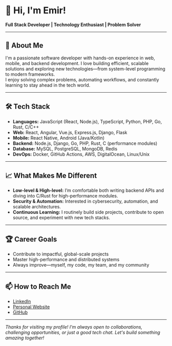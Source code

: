 # 👋 Hi, I'm Emir! 

**Full Stack Developer | Technology Enthusiast | Problem Solver**

---

## 🚀 About Me

I'm a passionate software developer with hands-on experience in web, mobile, and backend development. I love building efficient, scalable solutions and exploring new technologies—from system-level programming to modern frameworks.  
I enjoy solving complex problems, automating workflows, and constantly learning to stay ahead in the tech world.

---

## 🛠️ Tech Stack

- **Languages:** JavaScript (React, Node.js), TypeScript, Python, PHP, Go, Rust, C/C++
- **Web:** React, Angular, Vue.js, Express.js, Django, Flask
- **Mobile:** React Native, Android (Java/Kotlin)
- **Backend:** Node.js, Django, Go, PHP, Rust, C (performance modules)
- **Database:** MySQL, PostgreSQL, MongoDB, Redis
- **DevOps:** Docker, GitHub Actions, AWS, DigitalOcean, Linux/Unix

---

## 📈 What Makes Me Different

- **Low-level & High-level:** I’m comfortable both writing backend APIs and diving into C/Rust for high-performance modules.
- **Security & Automation:** Interested in cybersecurity, automation, and scalable architectures.
- **Continuous Learning:** I routinely build side projects, contribute to open source, and experiment with new tech stacks.

---

## 🏆 Career Goals

- Contribute to impactful, global-scale projects
- Master high-performance and distributed systems
- Always improve—myself, my code, my team, and my community

---

## 📫 How to Reach Me

- [LinkedIn](https://www.linkedin.com/in/emirbaycan/)
- [Personal Website](https://emirbaycan.com.tr/)
- [GitHub](https://github.com/emirbaycan)

---

_Thanks for visiting my profile! I'm always open to collaborations, challenging opportunities, or just a good tech chat. Let's build something amazing together!_

